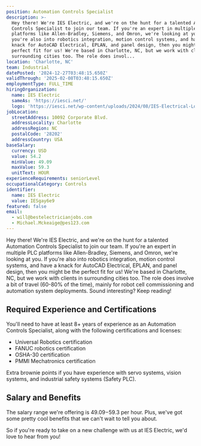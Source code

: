 ```yaml
---
position: Automation Controls Specialist
description: >-
  Hey there! We're IES Electric, and we're on the hunt for a talented Automation
  Controls Specialist to join our team. If you're an expert in multiple PLC
  platforms like Allen-Bradley, Siemens, and Omron, we're looking at you. If
  you're also into robotics integration, motion control systems, and have a
  knack for AutoCAD Electrical, EPLAN, and panel design, then you might be the
  perfect fit for us! We're based in Charlotte, NC, but we work with clients in
  surrounding cities too. The role does invol...
location: 'Charlotte, NC'
team: Industrial
datePosted: '2024-12-27T03:48:15.650Z'
validThrough: '2025-02-08T03:48:15.650Z'
employmentType: FULL_TIME
hiringOrganization:
  name: IES Electric
  sameAs: 'https://iesci.net/'
  logo: 'https://iesci.net/wp-content/uploads/2024/08/IES-Electrical-Logo-color.png'
jobLocation:
  streetAddress: 10092 Corporate Blvd.
  addressLocality: Charlotte
  addressRegion: NC
  postalCode: '28202'
  addressCountry: USA
baseSalary:
  currency: USD
  value: 54.2
  minValue: 49.09
  maxValue: 59.3
  unitText: HOUR
experienceRequirements: seniorLevel
occupationalCategory: Controls
identifier:
  name: IES Electric
  value: IESgay6e9
featured: false
email:
  - will@bestelectricianjobs.com
  - Michael.Mckeaige@pes123.com
---
```




Hey there! We're IES Electric, and we're on the hunt for a talented Automation Controls Specialist to join our team. If you're an expert in multiple PLC platforms like Allen-Bradley, Siemens, and Omron, we're looking at you. If you're also into robotics integration, motion control systems, and have a knack for AutoCAD Electrical, EPLAN, and panel design, then you might be the perfect fit for us! We're based in Charlotte, NC, but we work with clients in surrounding cities too. The role does involve a bit of travel (60-80% of the time), mainly for robot cell commissioning and automation system deployments. Sound interesting? Keep reading!

## Required Experience and Certifications

You'll need to have at least 8+ years of experience as an Automation Controls Specialist, along with the following certifications and licenses:

- Universal Robotics certification
- FANUC robotics certification
- OSHA-30 certification
- PMMI Mechatronics certification

Extra brownie points if you have experience with servo systems, vision systems, and industrial safety systems (Safety PLC).

## Salary and Benefits

The salary range we're offering is $49.09-$59.3 per hour. Plus, we've got some pretty cool benefits that we can't wait to tell you about.

So if you're ready to take on a new challenge with us at IES Electric, we'd love to hear from you!
